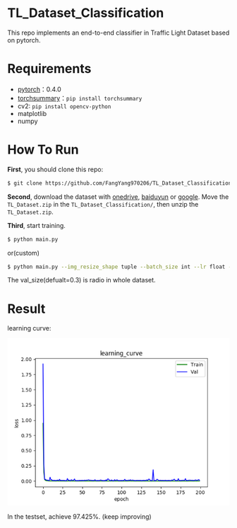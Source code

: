 # TL_Dataset_Classification
This repo implements an end-to-end classifier in Traffic Light Dataset based on pytorch. 
# Requirements
* [pytorch](https://pytorch.org/)：0.4.0
* [torchsummary](https://github.com/sksq96/pytorch-summary)：`pip install torchsummary`
* cv2: `pip install opencv-python`
* matplotlib
* numpy
# How To Run
**First**, you should clone this repo:
```bash
$ git clone https://github.com/FangYang970206/TL_Dataset_Classification
```

**Second**, download the dataset with [onedrive][1], [baiduyun][2] or [google][3]. Move the `TL_Dataset.zip` in the `TL_Dataset_Classification/`, then unzip the `TL_Dataset.zip`.

**Third**, start training.
```bash
$ python main.py
```
or(custom)
```bash
$ python main.py --img_resize_shape tuple --batch_size int --lr float --num_workers int --epochs int --val_size float --save_model bool --save_path str 
```
The val_size(defualt=0.3) is radio in whole dataset. 

# Result
learning curve:

![](imgs/learning_curve.png)

In the testset, achieve 97.425%. (keep improving)



[1]: https://1drv.ms/u/s!AgBYzHhocQD4hD2e-EnTWbq7RpWi
[2]: https://pan.baidu.com/s/1voBHwdX2hH1p_jn4_6EhTg
[3]: https://drive.google.com/open?id=17FYVON8jNwrecqaOdzGhD1jDXk0xoiDk